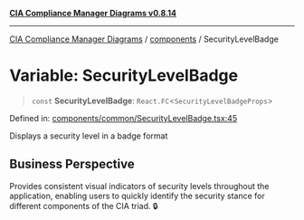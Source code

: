 [**CIA Compliance Manager Diagrams v0.8.14**](../../README.md)

***

[CIA Compliance Manager Diagrams](../../modules.md) / [components](../README.md) / SecurityLevelBadge

# Variable: SecurityLevelBadge

> `const` **SecurityLevelBadge**: `React.FC`\<`SecurityLevelBadgeProps`\>

Defined in: [components/common/SecurityLevelBadge.tsx:45](https://github.com/Hack23/cia-compliance-manager/blob/257dd569f432a46611a1746c832a7e3d29232229/src/components/common/SecurityLevelBadge.tsx#L45)

Displays a security level in a badge format

## Business Perspective

Provides consistent visual indicators of security levels throughout
the application, enabling users to quickly identify the security
stance for different components of the CIA triad. 🔒
